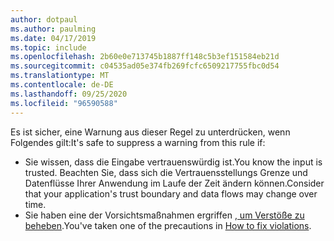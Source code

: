 ```yaml
---
author: dotpaul
ms.author: paulming
ms.date: 04/17/2019
ms.topic: include
ms.openlocfilehash: 2b60e0e713745b1887ff148c5b3ef151584eb21d
ms.sourcegitcommit: c04535ad05e374fb269fcfc6509217755fbc0d54
ms.translationtype: MT
ms.contentlocale: de-DE
ms.lasthandoff: 09/25/2020
ms.locfileid: "96590588"
---
```

<span data-ttu-id="c9c0d-101">Es ist sicher, eine Warnung aus dieser Regel zu unterdrücken, wenn Folgendes gilt:</span><span class="sxs-lookup"><span data-stu-id="c9c0d-101">It's safe to suppress a warning from this rule if:</span></span>

- <span data-ttu-id="c9c0d-102">Sie wissen, dass die Eingabe vertrauenswürdig ist.</span><span class="sxs-lookup"><span data-stu-id="c9c0d-102">You know the input is trusted.</span></span> <span data-ttu-id="c9c0d-103">Beachten Sie, dass sich die Vertrauensstellungs Grenze und Datenflüsse Ihrer Anwendung im Laufe der Zeit ändern können.</span><span class="sxs-lookup"><span data-stu-id="c9c0d-103">Consider that your application's trust boundary and data flows may change over time.</span></span>
- <span data-ttu-id="c9c0d-104">Sie haben eine der Vorsichtsmaßnahmen ergriffen [, um Verstöße zu beheben](#how-to-fix-violations).</span><span class="sxs-lookup"><span data-stu-id="c9c0d-104">You've taken one of the precautions in [How to fix violations](#how-to-fix-violations).</span></span>
